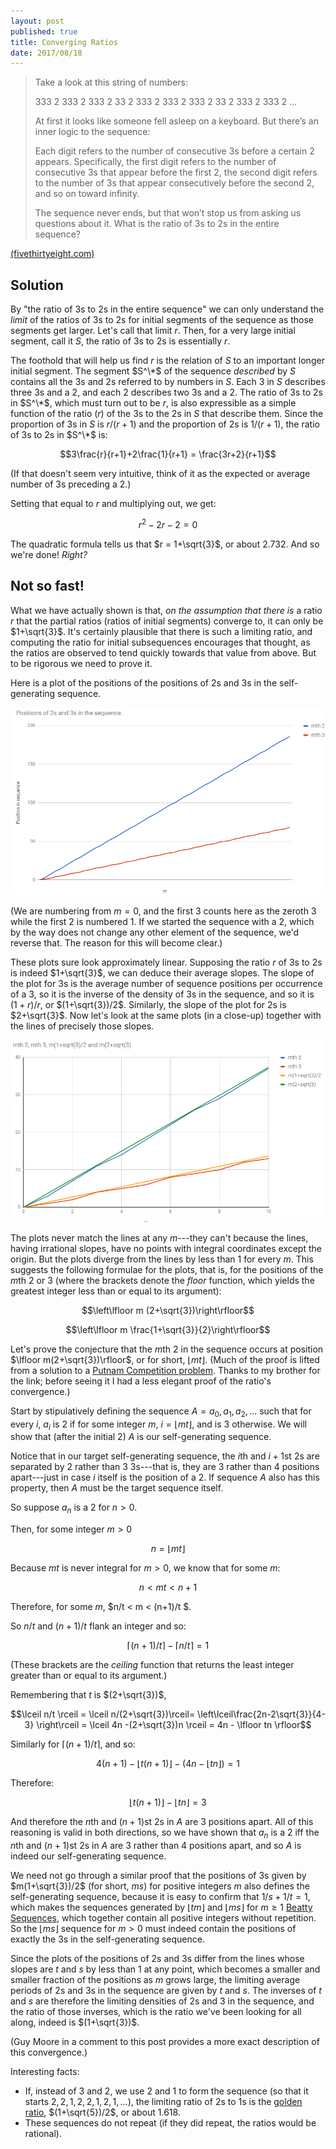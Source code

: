 ```yaml
---
layout: post
published: true
title: Converging Ratios
date: 2017/08/18
---
```


>Take a look at this string of numbers:
>
>333 2 333 2 333 2 33 2 333 2 333 2 333 2 33 2 333 2 333 2 …
>
>At first it looks like someone fell asleep on a keyboard. But there’s an inner logic to the sequence:
>
>Each digit refers to the number of consecutive 3s before a certain 2 appears. Specifically, the first digit refers to the number of consecutive 3s that appear before the first 2, the second digit refers to the number of 3s that appear consecutively before the second 2, and so on toward infinity.
>
>The sequence never ends, but that won’t stop us from asking us questions about it. What is the ratio of 3s to 2s in the entire sequence?

<!--more-->

[(fivethirtyeight.com)](https://fivethirtyeight.com/features/can-you-unravel-these-number-strings/)

## Solution

By "the ratio of $3$s to $2$s in the entire sequence" we can only understand the _limit_ of the ratios of $3$s to $2$s for initial segments of the sequence as those segments get larger.  Let's call that limit $r$. Then, for a very large initial segment, call it $S$, the ratio of $3$s to $2$s is essentially $r$.  

The foothold that will help us find $r$ is the relation of $S$ to an important longer initial segment. The segment $S^\*$ of the sequence _described_ by $S$ contains all the $3$s and $2$s referred to by numbers in $S$. Each $3$ in $S$ describes three $3$s and a $2$, and each $2$ describes two $3$s and a $2$.  The ratio of $3$s to $2$s in $S^\*$, which must turn out to be $r$, is also expressible as a simple function of the ratio ($r$) of the $3$s to the $2$s in $S$ that describe them. Since the proportion of $3$s in $S$ is $r/(r+1)$ and the proportion of $2$s is $1/(r+1)$, the ratio of $3$s to $2$s in $S^\*$ is:

$$3\frac{r}{r+1}+2\frac{1}{r+1} = \frac{3r+2}{r+1}$$

(If that doesn't seem very intuitive, think of it as the expected or average number of $3$s preceding a $2$.)

Setting that equal to $r$ and multiplying out, we get:

$$r^2 - 2r -2 = 0 $$

The quadratic formula tells us that $r = 1+\sqrt{3}$, or about $2.732$. And so we're done! _Right?_

## Not so fast!

What we have actually shown is that, _on the assumption that there is_ a ratio $r$ that the partial ratios (ratios of initial segments) converge to, it can only be $1+\sqrt{3}$. It's certainly plausible that there is such a limiting ratio, and computing the ratio for initial subsequences encourages that thought, as the ratios are observed to tend quickly towards that value from above. But to be rigorous we need to prove it.

Here is a plot of the positions of the positions of $2$s and $3$s in the self-generating sequence.

![Positions of 2s and 3s in the sequence.](/img/2sAnd3s.png)

(We are numbering from $m = 0$, and the first $3$ counts here as the zeroth $3$ while the first $2$ is numbered $1$. If we started the sequence with a $2$, which by the way does not change any other element of the sequence, we'd reverse that. The reason for this will become clear.)

These plots sure look approximately linear.  Supposing the ratio $r$ of $3$s to $2$s is indeed $1+\sqrt{3}$, we can deduce their average slopes. The slope of the plot for $3$s is the average number of sequence positions per occurrence of a $3$, so it is the inverse of the density of $3$s in the sequence, and so it is $(1+r)/r$, or $(1+\sqrt{3})/2$. Similarly, the slope of the plot for $2$s is $2+\sqrt{3}$. Now let's look at the same plots (in a close-up) together with the lines of precisely those slopes.

![Close-up.](/img/RatiosCloseup.png)

The plots never match the lines at any $m$---they can't because the lines, having irrational slopes, have no points with integral coordinates except the origin. But the plots diverge from the lines by less than $1$ for every $m$. This suggests the following formulae for the plots, that is, for the positions of the $m$th $2$ or $3$ (where the brackets denote the _floor_ function, which yields the greatest integer less than or equal to its argument):

$$\left\lfloor m (2+\sqrt{3})\right\rfloor$$

$$\left\lfloor m \frac{1+\sqrt{3}}{2}\right\rfloor$$

Let's prove the conjecture that the $m$th $2$ in the sequence occurs at position $\lfloor m(2+\sqrt{3})\rfloor$, or for short, $\lfloor mt \rfloor$. (Much of the proof is lifted from a solution to a  [Putnam Competition problem](http://www-bcf.usc.edu/~lototsky/PiMuEp/Putnam1985-2000.pdf). Thanks to my brother for the link; before seeing it I had a less elegant proof of the ratio's convergence.)

Start by stipulatively defining the sequence $A=a_0,a_1,a_2,\ldots$ such that for every $i$, $a_i$ is $2$ if for some integer $m$, $i = \lfloor mt\rfloor$, and is $3$ otherwise. We will show that (after the initial $2$) $A$ is our self-generating sequence. 

Notice that in our target self-generating sequence, the $i$th and $i+1$st $2$s are separated by $2$ rather than $3$ $3$s---that is, they are $3$ rather than $4$ positions apart---just in case $i$ itself is the position of a $2$. If sequence $A$ also has this property, then $A$ must be the target sequence itself.

So suppose $a_n$ is a $2$ for $n>0$.

Then, for some integer $m>0$

$$n = \lfloor mt \rfloor$$

Because $mt$ is never integral for $m>0$, we know that for some $m$:

$$n < mt < n+1$$

Therefore, for some $m$, $n/t < m < (n+1)/t $.

So $n/t$ and $(n+1)/t$ flank an integer and so:

$$\lceil (n+1)/t \rceil - \lceil n/t \rceil = 1$$

(These brackets are the _ceiling_ function that returns the least integer greater than or equal to its argument.)

Remembering that $t$ is $(2+\sqrt{3})$,

$$\lceil n/t \rceil = \lceil n/(2+\sqrt{3})\rceil=
\left\lceil\frac{2n-2\sqrt{3}}{4-3} \right\rceil
= \lceil 4n -(2+\sqrt{3})n \rceil = 4n - \lfloor tn \rfloor$$

Similarly for $\lceil(n+1)/t\rceil$, and so:

$$4(n+1) - \lfloor t(n+1) \rfloor -  (4n - \lfloor tn \rfloor) = 1$$

Therefore:

$$\lfloor t(n+1)\rfloor - \lfloor tn \rfloor = 3$$

And therefore the $n$th and $(n+1)$st $2$s in $A$ are $3$ positions apart. All of this reasoning is valid in both directions, so we have shown that $a_n$ is a $2$ iff the $n$th and $(n+1)$st $2$s in $A$ are $3$ rather than $4$ positions apart, and so $A$ is indeed our self-generating sequence.

We need not go through a similar proof that the positions of $3$s given by $m(1+\sqrt{3})/2$ (for short, $ms$) for positive integers $m$ also defines the self-generating sequence, because it is easy to confirm that $1/s + 1/t = 1$, which makes the sequences generated by $\lfloor tm \rfloor$ and $\lfloor ms \rfloor$ for $m \geq 1$ [Beatty Sequences](http://mathworld.wolfram.com/BeattySequence.html), which together contain all positive integers without repetition. So the $\lfloor ms\rfloor$ sequence for $m > 0$ must indeed contain the positions of exactly the $3$s in the self-generating sequence.

Since the plots of the positions of $2$s and $3$s differ from the lines whose slopes are $t$ and $s$ by less than $1$ at any point, which becomes a smaller and smaller fraction of the positions as $m$ grows large, the limiting average periods of $2$s and $3$s in the sequence are given by $t$ and $s$.  The inverses of $t$ and $s$ are therefore the limiting densities of $2$s and $3$ in the sequence, and the ratio of those inverses, which is the ratio we've been looking for all along, indeed is $(1+\sqrt{3})$.

(Guy Moore in a comment to this post provides a more exact description of this convergence.)

Interesting facts:
- If, instead of $3$ and $2$, we use $2$ and $1$ to form the sequence (so that it starts $2,2,1,2,2,1,2,1,\ldots$), the limiting ratio of $2$s to $1$s is the [golden ratio](http://mathworld.wolfram.com/GoldenRatio.html), $(1+\sqrt{5})/2$, or about $1.618$.
- These sequences do not repeat (if they did repeat, the ratios would be rational).

<br>
